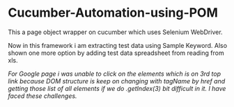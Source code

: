 # Cucumber-Automation-using-POM
This a page object wrapper on cucumber which uses Selenium WebDriver.

Now in this framework i am extracting test data using Sample Keyword.
Also shown one more option by adding test data spreadsheet from reading from xls.

*For Google page i was unable to click on the elements which is on 3rd top link because DOM structure is keep on changing
with tagName <a> by href and getting those list of all elements if we do .getIndex(3) bit difficult in it. I have faced these challenges.*





